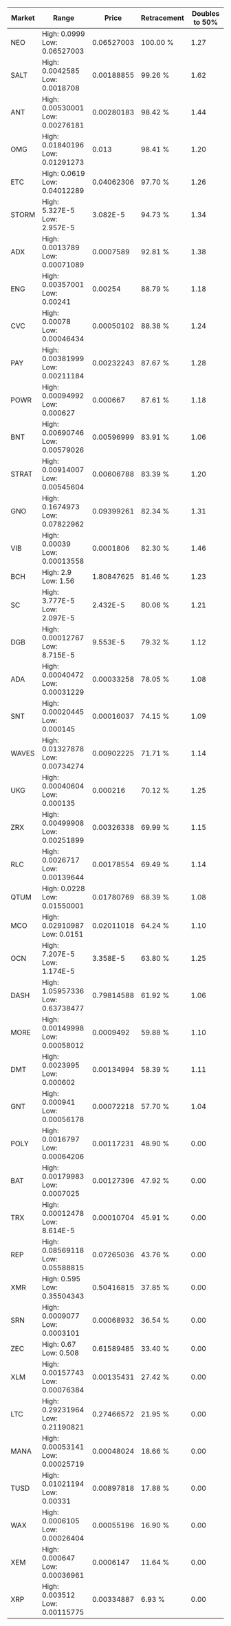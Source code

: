 | Market | Range | Price| Retracement | Doubles to 50% |
| --- | --- | --- | --- | --- |
| NEO | High: 0.0999<br />Low: 0.06527003 | 0.06527003 | 100.00 % | 1.27 |
| SALT | High: 0.0042585<br />Low: 0.0018708 | 0.00188855 | 99.26 % | 1.62 |
| ANT | High: 0.00530001<br />Low: 0.00276181 | 0.00280183 | 98.42 % | 1.44 |
| OMG | High: 0.01840196<br />Low: 0.01291273 | 0.013 | 98.41 % | 1.20 |
| ETC | High: 0.0619<br />Low: 0.04012289 | 0.04062306 | 97.70 % | 1.26 |
| STORM | High: 5.327E-5<br />Low: 2.957E-5 | 3.082E-5 | 94.73 % | 1.34 |
| ADX | High: 0.0013789<br />Low: 0.00071089 | 0.0007589 | 92.81 % | 1.38 |
| ENG | High: 0.00357001<br />Low: 0.00241 | 0.00254 | 88.79 % | 1.18 |
| CVC | High: 0.00078<br />Low: 0.00046434 | 0.00050102 | 88.38 % | 1.24 |
| PAY | High: 0.00381999<br />Low: 0.00211184 | 0.00232243 | 87.67 % | 1.28 |
| POWR | High: 0.00094992<br />Low: 0.000627 | 0.000667 | 87.61 % | 1.18 |
| BNT | High: 0.00690746<br />Low: 0.00579026 | 0.00596999 | 83.91 % | 1.06 |
| STRAT | High: 0.00914007<br />Low: 0.00545604 | 0.00606788 | 83.39 % | 1.20 |
| GNO | High: 0.1674973<br />Low: 0.07822962 | 0.09399261 | 82.34 % | 1.31 |
| VIB | High: 0.00039<br />Low: 0.00013558 | 0.0001806 | 82.30 % | 1.46 |
| BCH | High: 2.9<br />Low: 1.56 | 1.80847625 | 81.46 % | 1.23 |
| SC | High: 3.777E-5<br />Low: 2.097E-5 | 2.432E-5 | 80.06 % | 1.21 |
| DGB | High: 0.00012767<br />Low: 8.715E-5 | 9.553E-5 | 79.32 % | 1.12 |
| ADA | High: 0.00040472<br />Low: 0.00031229 | 0.00033258 | 78.05 % | 1.08 |
| SNT | High: 0.00020445<br />Low: 0.000145 | 0.00016037 | 74.15 % | 1.09 |
| WAVES | High: 0.01327878<br />Low: 0.00734274 | 0.00902225 | 71.71 % | 1.14 |
| UKG | High: 0.00040604<br />Low: 0.000135 | 0.000216 | 70.12 % | 1.25 |
| ZRX | High: 0.00499908<br />Low: 0.00251899 | 0.00326338 | 69.99 % | 1.15 |
| RLC | High: 0.0026717<br />Low: 0.00139644 | 0.00178554 | 69.49 % | 1.14 |
| QTUM | High: 0.0228<br />Low: 0.01550001 | 0.01780769 | 68.39 % | 1.08 |
| MCO | High: 0.02910987<br />Low: 0.0151 | 0.02011018 | 64.24 % | 1.10 |
| OCN | High: 7.207E-5<br />Low: 1.174E-5 | 3.358E-5 | 63.80 % | 1.25 |
| DASH | High: 1.05957336<br />Low: 0.63738477 | 0.79814588 | 61.92 % | 1.06 |
| MORE | High: 0.00149998<br />Low: 0.00058012 | 0.0009492 | 59.88 % | 1.10 |
| DMT | High: 0.0023995<br />Low: 0.000602 | 0.00134994 | 58.39 % | 1.11 |
| GNT | High: 0.000941<br />Low: 0.00056178 | 0.00072218 | 57.70 % | 1.04 |
| POLY | High: 0.0016797<br />Low: 0.00064206 | 0.00117231 | 48.90 % | 0.00 |
| BAT | High: 0.00179983<br />Low: 0.0007025 | 0.00127396 | 47.92 % | 0.00 |
| TRX | High: 0.00012478<br />Low: 8.614E-5 | 0.00010704 | 45.91 % | 0.00 |
| REP | High: 0.08569118<br />Low: 0.05588815 | 0.07265036 | 43.76 % | 0.00 |
| XMR | High: 0.595<br />Low: 0.35504343 | 0.50416815 | 37.85 % | 0.00 |
| SRN | High: 0.0009077<br />Low: 0.0003101 | 0.00068932 | 36.54 % | 0.00 |
| ZEC | High: 0.67<br />Low: 0.508 | 0.61589485 | 33.40 % | 0.00 |
| XLM | High: 0.00157743<br />Low: 0.00076384 | 0.00135431 | 27.42 % | 0.00 |
| LTC | High: 0.29231964<br />Low: 0.21190821 | 0.27466572 | 21.95 % | 0.00 |
| MANA | High: 0.00053141<br />Low: 0.00025719 | 0.00048024 | 18.66 % | 0.00 |
| TUSD | High: 0.01021194<br />Low: 0.00331 | 0.00897818 | 17.88 % | 0.00 |
| WAX | High: 0.0006105<br />Low: 0.00026404 | 0.00055196 | 16.90 % | 0.00 |
| XEM | High: 0.000647<br />Low: 0.00036961 | 0.0006147 | 11.64 % | 0.00 |
| XRP | High: 0.003512<br />Low: 0.00115775 | 0.00334887 | 6.93 % | 0.00 |
